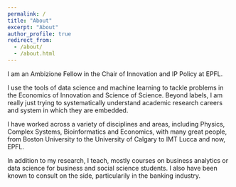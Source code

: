 ```yaml
---
permalink: /
title: "About"
excerpt: "About"
author_profile: true
redirect_from: 
  - /about/
  - /about.html
---
```


I am an Ambizione Fellow in the Chair of Innovation and IP Policy at EPFL.

I use the tools of data science and machine learning to tackle problems in the Economics of Innovation and Science of Science. Beyond labels, I am really just trying to systematically understand academic research careers and system in which they are embedded.

I have worked across a variety of disciplines and areas, including Physics, Complex Systems, Bioinformatics and Economics, with many great people, from Boston University to the University of Calgary to IMT Lucca and now, EPFL.

In addition to my research, I teach, mostly courses on business analytics or data science for business and social science students. I also have been known to consult on the side, particularily in the banking industry.
